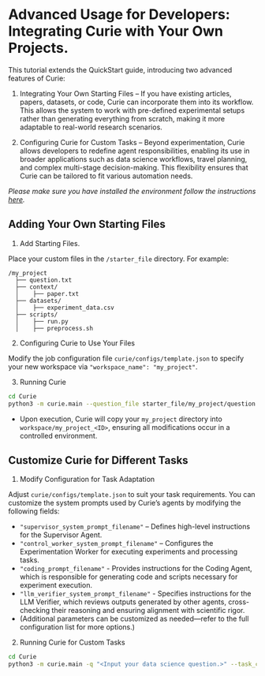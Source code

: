 # Advanced Usage for Developers: Integrating Curie with Your Own Projects.

This tutorial extends the QuickStart guide, introducing two advanced features of Curie:

1. Integrating Your Own Starting Files – If you have existing articles, papers, datasets, or code, Curie can incorporate them into its workflow. This allows the system to work with pre-defined experimental setups rather than generating everything from scratch, making it more adaptable to real-world research scenarios.

2. Configuring Curie for Custom Tasks – Beyond experimentation, Curie allows developers to redefine agent responsibilities, enabling its use in broader applications such as data science workflows, travel planning, and complex multi-stage decision-making. This flexibility ensures that Curie can be tailored to fit various automation needs.


*Please make sure you have installed the environment follow the instructions [here](installation.md).*

## Adding Your Own Starting Files

1. Add Starting Files.

Place your custom files in the `/starter_file` directory. For example: 
```
/my_project
  ├── question.txt
  ├── context/
  │    ├── paper.txt
  ├── datasets/
  │    ├── experiment_data.csv
  ├── scripts/
  │    ├── run.py
  │    ├── preprocess.sh  
```

2. Configuring Curie to Use Your Files

Modify the job configuration file `curie/configs/template.json` to specify your new workspace via `"workspace_name": "my_project"`.

3. Running Curie

```bash
cd Curie
python3 -m curie.main --question_file starter_file/my_project/question.txt --task_config curie/configs/template.json 
```

- Upon execution, Curie will copy your `my_project` directory into `workspace/my_project_<ID>`, ensuring all modifications occur in a controlled environment.


## Customize Curie for Different Tasks

1. Modify Configuration for Task Adaptation

Adjust `curie/configs/template.json` to suit your task requirements. You can customize the system prompts used by Curie’s agents by modifying the following fields:

- `"supervisor_system_prompt_filename"` – Defines high-level instructions for the Supervisor Agent.
- `"control_worker_system_prompt_filename"` – Configures the Experimentation Worker for executing experiments and processing tasks.
- `"coding_prompt_filename"` - Provides instructions for the Coding Agent, which is responsible for generating code and scripts necessary for experiment execution.
- `"llm_verifier_system_prompt_filename"` - Specifies instructions for the LLM Verifier, which reviews outputs generated by other agents, cross-checking their reasoning and ensuring alignment with scientific rigor.
- (Additional parameters can be customized as needed—refer to the full configuration list for more options.)


2. Running Curie for Custom Tasks

```bash
cd Curie
python3 -m curie.main -q "<Input your data science question.>" --task_config curie/configs/template.json 
```

